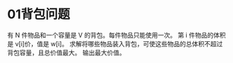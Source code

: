 # 01背包问题

有 N 件物品和一个容量是 V 的背包。每件物品只能使用一次。
第 i 件物品的体积是 v[i]价，值是 w[i]。
求解将哪些物品装入背包，可使这些物品的总体积不超过背包容量，且总价值最大。
输出最大价值。
